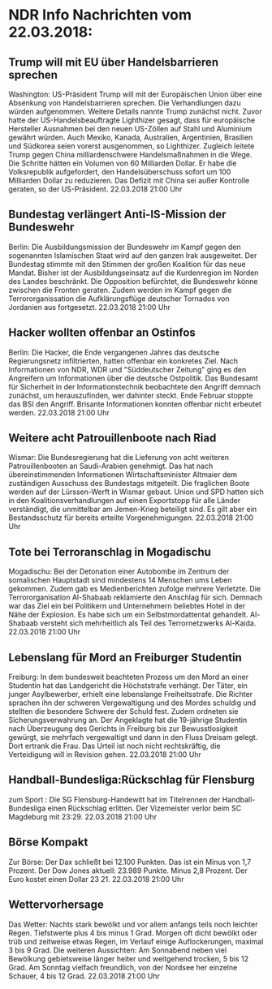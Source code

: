 # NDR Info Nachrichten vom 22.03.2018:


## Trump will mit EU über Handelsbarrieren sprechen
Washington: US-Präsident Trump will mit der Europäischen Union über eine Absenkung von Handelsbarrieren sprechen. Die Verhandlungen dazu würden aufgenommen. Weitere Details nannte Trump zunächst nicht. Zuvor hatte der US-Handelsbeauftragte Lighthizer gesagt, dass für europäische Hersteller Ausnahmen bei den neuen US-Zöllen auf Stahl und Aluminium gewährt würden. Auch Mexiko, Kanada, Australien, Argentinien, Brasilien und Südkorea seien vorerst ausgenommen, so Lighthizer. Zugleich leitete Trump gegen China milliardenschwere Handelsmaßnahmen in die Wege. Die Schritte hätten ein Volumen von 60 Milliarden Dollar. Er habe die Volksrepublik aufgefordert, den Handelsüberschuss sofort um 100 Milliarden Dollar zu reduzieren. Das Defizit mit China sei außer Kontrolle geraten, so der US-Präsident. 22.03.2018 21:00 Uhr 

## Bundestag verlängert Anti-IS-Mission der Bundeswehr
Berlin: Die Ausbildungsmission der Bundeswehr im Kampf gegen den sogenannten Islamischen Staat wird auf den ganzen Irak ausgeweitet. Der Bundestag stimmte mit den Stimmen der großen Koalition für das neue Mandat. Bisher ist der Ausbildungseinsatz auf die Kurdenregion im Norden des Landes beschränkt. Die Opposition befürchtet, die Bundeswehr könne zwischen die Fronten geraten. Zudem werden im Kampf gegen die Terrororganissation die Aufklärungsflüge deutscher Tornados von Jordanien aus fortgesetzt. 22.03.2018 21:00 Uhr 

## Hacker wollten offenbar an Ostinfos
Berlin: Die Hacker, die Ende vergangenen Jahres das deutsche Regierungsnetz infiltrierten, hatten offenbar ein konkretes Ziel. Nach Informationen von NDR, WDR und "Süddeutscher Zeitung" ging es den Angreifern um Informationen über die deutsche Ostpolitik. Das Bundesamt für Sicherheit in der Informationstechnik beobachtete den Angriff demnach zunächst, um herauszufinden, wer dahinter steckt. Ende Februar stoppte das BSI den Angriff. Brisante Informationen konnten offenbar nicht erbeutet werden. 22.03.2018 21:00 Uhr 

## Weitere acht Patrouillenboote nach Riad
Wismar: Die Bundesregierung hat die Lieferung von acht weiteren Patrouillenbooten an Saudi-Arabien genehmigt. Das hat nach übereinstimmenden Informationen Wirtschaftsminister Altmaier dem zuständigen Ausschuss des Bundestags mitgeteilt. Die fraglichen Boote werden auf der Lürssen-Werft in Wismar gebaut. Union und SPD hatten sich in den Koalitionsverhandlungen auf einen Exportstopp für alle Länder verständigt, die unmittelbar am Jemen-Krieg beteiligt sind. Es gilt aber ein Bestandsschutz für bereits erteilte Vorgenehmigungen. 22.03.2018 21:00 Uhr 

## Tote bei Terroranschlag in Mogadischu
Mogadischu: Bei der Detonation einer Autobombe im Zentrum der somalischen Hauptstadt sind mindestens 14 Menschen ums Leben gekommen. Zudem gab es Medienberichten zufolge mehrere Verletzte. Die Terrororganisation Al-Shabaab reklamierte den Anschlag für sich. Demnach war das Ziel ein bei Politikern und Unternehmern beliebtes Hotel in der Nähe der Explosion. Es habe sich um ein Selbstmordattentat gehandelt. Al-Shabaab versteht sich mehrheitlich als Teil des Terrornetzwerks Al-Kaida. 22.03.2018 21:00 Uhr 

## Lebenslang für Mord an Freiburger Studentin
Freiburg: In dem bundesweit beachteten Prozess um den Mord an einer Studentin hat das Landgericht die Höchststrafe verhängt. Der Täter, ein junger Asylbewerber, erhielt eine lebenslange Freiheitsstrafe. Die Richter sprachen ihn der schweren Vergewaltigung und des Mordes schuldig und stellten die besondere Schwere der Schuld fest. Zudem ordneten sie Sicherungsverwahrung an. Der Angeklagte hat die 19-jährige Studentin nach Überzeugung des Gerichts in Freiburg bis zur Bewusstlosigkeit gewürgt, sie mehrfach vergewaltigt und dann in den Fluss Dreisam gelegt. Dort ertrank die Frau. Das Urteil ist noch nicht rechtskräftig, die Verteidigung will in Revision gehen. 22.03.2018 21:00 Uhr 

## Handball-Bundesliga:Rückschlag für Flensburg
zum Sport : Die SG Flensburg-Handewitt hat im Titelrennen der Handball-Bundesliga einen Rückschlag erlitten. Der Vizemeister verlor beim SC Magdeburg mit 23:29. 22.03.2018 21:00 Uhr 

## Börse Kompakt
Zur Börse: Der Dax schließt bei 12.100 Punkten. Das ist ein Minus von 1,7 Prozent. Der Dow Jones aktuell: 23.989 Punkte. Minus 2,8 Prozent. Der Euro kostet einen Dollar 23 21. 22.03.2018 21:00 Uhr 

## Wettervorhersage
Das Wetter:
Nachts stark bewölkt und vor allem anfangs teils noch  leichter Regen. Tiefstwerte plus 4 bis minus 1 Grad. Morgen oft dicht bewölkt oder trüb und zeitweise etwas Regen, im Verlauf einige Auflockerungen, maximal 3 bis 9 Grad. Die weiteren Aussichten: Am Sonnabend neben viel Bewölkung gebietsweise länger heiter und weitgehend trocken, 5 bis 12 Grad. Am Sonntag vielfach freundlich, von der Nordsee her einzelne Schauer, 4 bis 12 Grad. 22.03.2018 21:00 Uhr 
